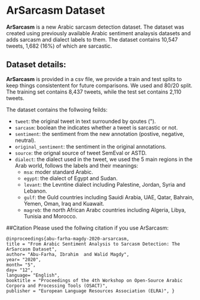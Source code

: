# ArSarcasm Dataset

**ArSarcasm** is a new Arabic sarcasm detection dataset. The dataset was created using previously available Arabic sentiment analaysis datasets and adds sarcasm and dialect labels to them.
The dataset contains 10,547 tweets, 1,682 (16\%) of which are sarcastic.

## Dataset details:
**ArSarcasm** is provided in a csv file, we provide a train and test splits to keep things consistentent for future comparisons. We used and 80/20 split. The training set contains 8,437 tweets, while the test set contains 2,110 tweets.

The dataset contains the follwoing feilds:
* `tweet`: the original tweet in text surrounded by qoutes (").
* `sarcasm`: boolean the indicates whether a tweet is sarcastic or not.
* `sentiment`: the sentiment from the new annotation (postive, negative, neutral).
* `original_sentiment`: the sentiment in the original annotations.
* `source`: the orignal source of tweet SemEval or ASTD.
* `dialect`: the dialect used in the tweet, we used the 5 main regions in the Arab world, follows the labels and their meanings:
  * `msa`: moder standard Arabic.
  * `egypt`: the dialect of Egypt and Sudan.
  * `levant`: the Levntine dialect including Palestine, Jordan, Syria and Lebanon.
  * `gulf`: the Guld countries including Sauidi Arabia, UAE, Qatar, Bahrain, Yemen, Oman, Iraq and Kuawait.
  * `magreb`: the north African Arabc countries including Algeria, Libya, Tunisia and Morocco.


##Citation
Please used the follwing citation if you use ArSarcasm:
```
@inproceedings{abu-farha-magdy-2020-arsarcasm, 
title = "From Arabic Sentiment Analysis to Sarcasm Detection: The ArSarcasm Dataset",
author= "Abu-Farha, Ibrahim  and Walid Magdy",  
year= "2020",
month= "5",
day= "12",
language= "English",  
booktitle = "Proceedings of the 4th Workshop on Open-Source Arabic Corpora and Processing Tools (OSACT)", 
publisher = "European Language Resources Association (ELRA)", }

```
